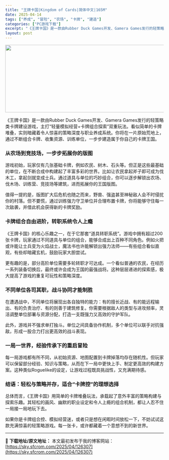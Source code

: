 ```yaml
---
title: "王牌卡国|Kingdom of Cards|简体中文|165M"
date: 2025-04-14
tags: ["养成", "冒险", "农场", "卡牌", "建造"]
categories: ["PC游戏下载"]
excerpt: "《王牌卡国》是一款由Rubber Duck Games开发、Gamera Games发行的轻策略类卡牌建设游戏，主打“轻量模拟经营+卡牌组合探索”双重玩法。看似简单的卡牌堆叠，实则暗藏着令人惊喜的策略深度与职业养成系统。你将在一片原始荒地上，通过不断组合卡牌、收集资源、训练单位，一步步建造属于你自己&hellip;"
layout: post
---
```


<img class="aligncenter size-full wp-image-126308" src="https://sky.sfcrom.com/wp-content/uploads/2025/04/2025041411540796.webp" alt="" width="660" height="215" />
<p class="" data-start="95" data-end="251">《王牌卡国》是一款由Rubber Duck Games开发、Gamera Games发行的轻策略类卡牌建设游戏，主打“轻量模拟经营+卡牌组合探索”双重玩法。看似简单的卡牌堆叠，实则暗藏着令人惊喜的策略深度与职业养成系统。你将在一片原始荒地上，通过不断组合卡牌、收集资源、训练单位，一步步建造属于你自己的卡牌王国。</p>

<h3 class="" data-start="253" data-end="276">从农场到竞技场，一步步拓展你的版图</h3>
<p class="" data-start="278" data-end="412">游戏初始，玩家仅有几张基础卡牌，例如农民、树木、石头等。但正是这些最基础的单位，在不断合成中构建起了丰富多彩的世界。比如让农民拿起斧子即可成为伐木工，拿起剑就变成士兵。通过道具与单位的巧妙组合，你可以逐步解锁出农场、伐木场、训练营、竞技场等建筑，进而拓展你的王国版图。</p>
<p class="" data-start="414" data-end="504">值得一提的是，版图扩大后危机也随之而来，野兽、强盗甚至神秘敌人会不时侵扰你的村落。但不要慌，通过训练强力守卫单位并合理布置卡牌，你将能够守住每一次敌袭，并借此机会获得新的卡牌奖励。</p>

<h3 class="" data-start="506" data-end="529">卡牌组合自由进阶，转职系统令人上瘾</h3>
<p class="" data-start="531" data-end="659">《王牌卡国》的核心乐趣之一，在于它那套“道具转职系统”。游戏中拥有超过200张卡牌，玩家通过不同道具与单位的组合，能够合成出上百种不同角色。例如火把或许能让士兵变为火焰战士，魔法书也许能解锁出强力法师——有些组合看似直观，有些却暗藏玄机，鼓励玩家大胆尝试。</p>
<p class="" data-start="661" data-end="751">更有趣的是，部分高阶单位需要多轮转职才可达成。一个看似普通的农民，在经历一系列装备切换后，最终或许会成为王国的最强战将。这种层层递进的探索感，极大提高了游戏的重复可玩性和策略深度。</p>

<h3 class="" data-start="753" data-end="776">不同单位各司其职，战斗协同才能制胜</h3>
<p class="" data-start="778" data-end="878">在遭遇战中，不同单位将展现出各自独特的能力：有的擅长近战、有的能远程输出、有的负责治疗、有的则善于建筑修复。你需要根据敌人的类型与进攻频率，灵活调整单位部署与资源分配，打造一支既强力又高效的守护军队。</p>
<p class="" data-start="880" data-end="935">此外，游戏并不强求单打独斗。单位之间具备协作机制，多个单位可以联手对抗强敌，形成一股合力打出更高效的战斗表现。</p>

<h3 class="" data-start="937" data-end="959">一局一世界，经验传承下的重启冒险</h3>
<p class="" data-start="961" data-end="1070">每一局游戏都有所不同，从初始资源、地图配置到卡牌掉落均存在随机性。但玩家可以保留部分经验、知识与策略，从而在下一局中更快上手、制定更高效的构建方案。这种类似Roguelike的设定，让游戏过程既具挑战性，又充满期待感。</p>

<h3 class="" data-start="1072" data-end="1101">结语：轻松与策略并存，适合“卡牌控”的理想选择</h3>
<p class="" data-start="1103" data-end="1187">总体而言，《王牌卡国》用简单的卡牌堆叠玩法，承载起了意外丰富的策略构建与探索乐趣。其轻松的画风、幽默的职业设定和令人上瘾的组合机制，都让人忍不住一局接一局地玩下去。</p>
<p class="" data-start="1189" data-end="1260">如果你是卡牌组合控、模拟经营迷，或者只是想在闲暇时间放松一下，不妨试试这款充满惊喜的轻策略游戏。每一张卡，或许都藏着一个意想不到的新世界。</p>

---
📖 **下载地址/原文地址：** 本文最初发布于我的博客网站：[https://sky.sfcrom.com/2025/04/126307](https://sky.sfcrom.com/2025/04/126307)

